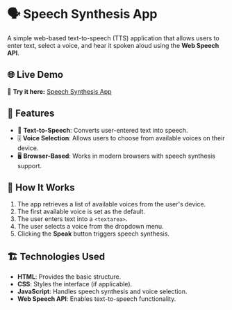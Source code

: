 # 🗣️ Speech Synthesis App

A simple web-based text-to-speech (TTS) application that allows users to enter text, select a voice, and hear it spoken aloud using the **Web Speech API**.

## 🌐 Live Demo

🔗 **Try it here:** [Speech Synthesis App](https://text2voice-cool-converter.netlify.app/)

## 🚀 Features

- 🎤 **Text-to-Speech**: Converts user-entered text into speech.
- 🎚 **Voice Selection**: Allows users to choose from available voices on their device.
- 🖥 **Browser-Based**: Works in modern browsers with speech synthesis support.

## 📌 How It Works

1. The app retrieves a list of available voices from the user's device.
2. The first available voice is set as the default.
3. The user enters text into a `<textarea>`.
4. The user selects a voice from the dropdown menu.
5. Clicking the **Speak** button triggers speech synthesis.

## 🏗️ Technologies Used

- **HTML**: Provides the basic structure.
- **CSS**: Styles the interface (if applicable).
- **JavaScript**: Handles speech synthesis and voice selection.
- **Web Speech API**: Enables text-to-speech functionality.
